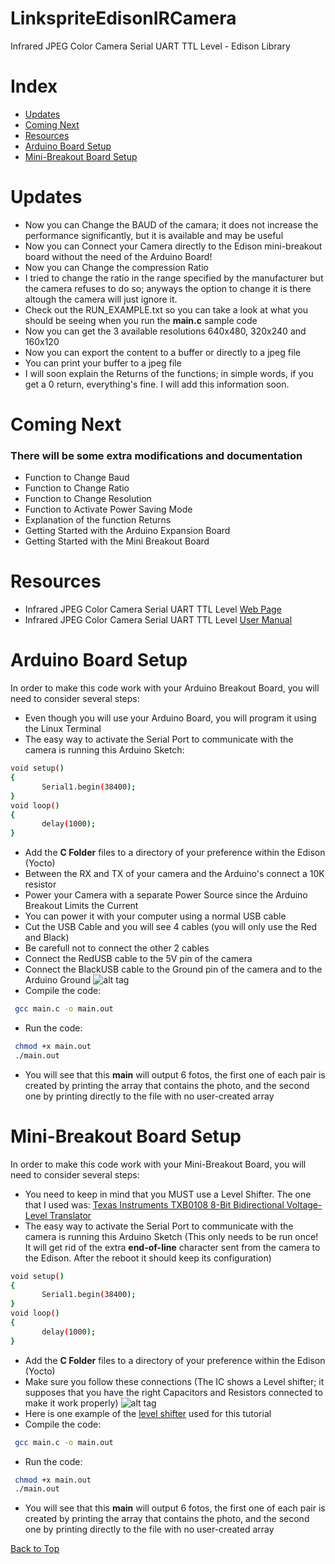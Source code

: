 # LinkspriteEdisonIRCamera
Infrared JPEG Color Camera Serial UART TTL Level - Edison Library
 
Index
=================

  * [Updates](#updates)
  * [Coming Next](#coming-next)
  * [Resources](#resources)
  * [Arduino Board Setup](#arduino-board-setup)
  * [Mini-Breakout Board Setup](#mini-breakout-board-setup)
  
Updates
============

 - Now you can Change the BAUD of the camara; it does not increase the performance significantly, but it is available and may be useful
 - Now you can Connect your Camera directly to the Edison mini-breakout board without the need of the Arduino Board!
 - Now you can Change the compression Ratio 
  - I tried to change the ratio in the range specified by the manufacturer but the camera refuses to do so; anyways the option to change it is there altough the camera will just ignore it.
 - Check out the RUN_EXAMPLE.txt so you can take a look at what you should be seeing when you run the **main.c** sample code
 - Now you can get the 3 available resolutions 640x480, 320x240 and 160x120
 - Now you can export the content to a buffer or directly to a jpeg file
 - You can print your buffer to a jpeg file
 - I will soon explain the Returns of the functions; in simple words, if you get a 0 return, everything's fine. I will add this information soon.

Coming Next
============

### There will be some extra modifications and documentation

 - Function to Change Baud
 - Function to Change Ratio
 - Function to Change Resolution
 - Function to Activate Power Saving Mode
 - Explanation of the function Returns
 - Getting Started with the Arduino Expansion Board
 - Getting Started with the Mini Breakout Board
 


Resources
============

 - Infrared JPEG Color Camera Serial UART TTL Level [Web Page](http://store.linksprite.com/infrared-jpeg-color-camera-serial-uart-ttl-level/)
 - Infrared JPEG Color Camera Serial UART TTL Level [User Manual ](http://www.linksprite.com/upload/file/1291522825.pdf)

Arduino Board Setup
============
In order to make this code work with your Arduino Breakout Board, you will need to consider several steps:
 - Even though you will use your Arduino Board, you will program it using the Linux Terminal
- The easy way to activate the Serial Port to communicate with the camera is running this Arduino Sketch:
```sh
void setup() 
{  
       Serial1.begin(38400); 
}  
void loop() 
{  
       delay(1000);      
}  
```
 - Add the **C Folder** files to a directory of your preference within the Edison (Yocto)
 - Between the RX and TX of your camera and the Arduino's connect a 10K resistor
 - Power your Camera with a separate Power Source since the Arduino Breakout Limits the Current
 - You can power it with your computer using a normal USB cable
 - Cut the USB Cable and you will see 4 cables (you will only use the Red and Black)
  - Be carefull not to connect the other 2 cables
 - Connect the RedUSB cable to the 5V pin of the camera
 - Connect the BlackUSB cable to the Ground pin of the camera and to the Arduino Ground
![alt tag](https://github.com/humberto-garza/LinkspriteEdisonIRCamera/blob/master/Images/Arduino_setup.jpg)
 - Compile the code:
```sh
 gcc main.c -o main.out
```
 - Run the code:
```sh
 chmod +x main.out
 ./main.out
```
 - You will see that this **main** will output 6 fotos, the first one of each pair is created by printing the array that contains the photo, and the second one by printing directly to the file with no user-created array

Mini-Breakout Board Setup
============
In order to make this code work with your Mini-Breakout Board, you will need to consider several steps:
- You need to keep in mind that you MUST use a Level Shifter. The one that I used was: [Texas Instruments TXB0108 8-Bit Bidirectional Voltage-Level Translator](http://www.ti.com/lit/ds/symlink/txb0108.pdf)
- The easy way to activate the Serial Port to communicate with the camera is running this Arduino Sketch (This only needs to be run once! It will get rid of the extra **end-of-line** character sent from the camera to the Edison. After the reboot it should keep its configuration)
```sh
void setup() 
{  
       Serial1.begin(38400); 
}  
void loop() 
{  
       delay(1000);      
}  
```
 - Add the **C Folder** files to a directory of your preference within the Edison (Yocto)
 - Make sure you follow these connections (The IC shows a Level shifter; it supposes that you have the right Capacitors and Resistors connected to make it work properly)
 ![alt tag](https://github.com/humberto-garza/LinkspriteEdisonIRCamera/blob/master/Images/MiniBreakout_setup.jpg)
 - Here is one example of the [level shifter](https://hetpro-store.com/convertidor-de-niveles-logicos-bidireccional-level-shifter-8ch/) used for this tutorial
 - Compile the code:
```sh
 gcc main.c -o main.out
```
 - Run the code:
```sh
 chmod +x main.out
 ./main.out
```
 - You will see that this **main** will output 6 fotos, the first one of each pair is created by printing the array that contains the photo, and the second one by printing directly to the file with no user-created array


[Back to Top](#index)





